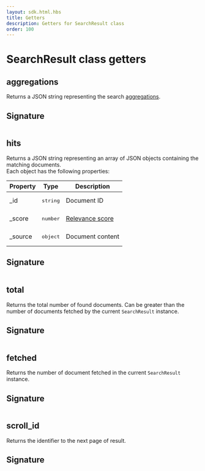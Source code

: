 ```yaml
---
layout: sdk.html.hbs
title: Getters
description: Getters for SearchResult class
order: 100
---
```


# SearchResult class getters

## aggregations

Returns a JSON string representing the search [aggregations](https://www.elastic.co/guide/en/elasticsearch/reference/6.5/search-aggregations.html).  

## Signature

```csharp
```

## hits

Returns a JSON string representing an array of JSON objects containing the matching documents.  
Each object has the following properties:

| Property | Type | Description |
| -------- | ---- | ----------- |
| _id | <pre>string</pre> | Document ID |
| _score | <pre>number</pre> | [Relevance score](https://www.elastic.co/guide/en/elasticsearch/guide/current/relevance-intro.html) |
| _source | <pre>object</pre> | Document content |

## Signature

```csharp
```

## total

Returns the total number of found documents. 
Can be greater than the number of documents fetched by the current `SearchResult` instance.

## Signature

```csharp
```

## fetched

Returns the number of document fetched in the current `SearchResult` instance.

## Signature

```csharp
```

## scroll_id

Returns the identifier to the next page of result.

## Signature

```csharp
```

